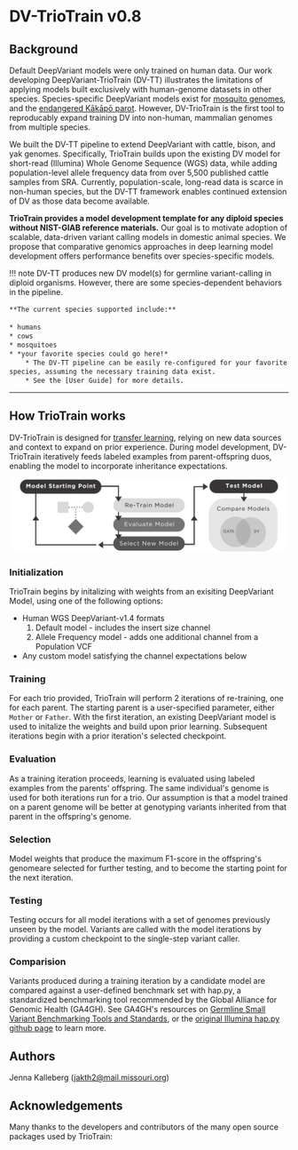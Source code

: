 # DV-TrioTrain v0.8

## Background

Default DeepVariant models were only trained on human data. Our work developing DeepVariant-TrioTrain (DV-TT) illustrates the limitations of applying models built exclusively with human-genome datasets in other species. Species-specific DeepVariant models exist for [mosquito genomes](https://google.github.io/deepvariant/posts/2018-12-05-improved-non-human-variant-calling-using-species-specific-deepvariant-models/), and the [endangered Kākāpō parot](https://www.biorxiv.org/content/10.1101/2022.10.22.513130v1.full). However, DV-TrioTrain is the first tool to reproducably expand training DV into non-human, mammalian genomes from multiple species.

We built the DV-TT pipeline to extend DeepVariant with cattle, bison, and yak genomes. Specifically, TrioTrain builds upon the existing DV model for short-read (Illumina) Whole Genome Sequence (WGS) data, while adding population-level allele frequency data from over 5,500 published cattle samples from SRA. Currently, population-scale, long-read data is scarce in non-human species, but the DV-TT framework enables continued extension of DV as those data become available.

**TrioTrain provides a model development template for any diploid species without NIST-GIAB reference materials.** Our goal is to motivate adoption of scalable, data-driven variant calling models in domestic animal species. We propose that comparative genomics approaches in deep learning model development offers performance benefits over species-specific models.

!!! note
    DV-TT produces new DV model(s) for germline variant-calling in diploid organisms. However, there are some species-dependent behaviors in the pipeline.  

    **The current species supported include:**

    * humans
    * cows
    * mosquitoes
    * *your favorite species could go here!*
        * The DV-TT pipeline can be easily re-configured for your favorite species, assuming the necessary training data exist.
        * See the [User Guide] for more details.

---

## How TrioTrain works

DV-TrioTrain is designed for [transfer learning](https://machinelearningmastery.com/transfer-learning-for-deep-learning/), relying on new data sources and context to expand on prior experience. During model development, DV-TrioTrain iteratively feeds labeled examples from parent-offspring duos, enabling the model to incorporate inheritance expectations.

![workflow diagram](../img/Workflow_Sm_Horizontal.png)

### Initialization

TrioTrain begins by initalizing with weights from an exisiting DeepVariant Model, using one of the following options:

* Human WGS DeepVariant-v1.4 formats
    1. Default model - includes the insert size channel
    2. Allele Frequency model - adds one additional channel from a Population VCF
* Any custom model satisfying the channel expectations below

### Training

For each trio provided, TrioTrain will perform 2 iterations of re-training, one for each parent. The starting parent is a user-specified parameter, either `Mother` or `Father`. With the first iteration, an existing DeepVariant model is used to initalize the weights and build upon prior learning. Subsequent iterations begin with a prior iteration's selected checkpoint.

### Evaluation

As a training iteration proceeds, learning is evaluated using labeled examples from the parents' offspring. The same individual's genome is used for both iterations run for a trio. Our assumption is that a model trained on a parent genome will be better at genotyping variants inherited from that parent in the offspring's genome.

### Selection

Model weights that produce the maximum F1-score in the offspring's genomeare selected for further testing, and to become the starting point for the next iteration.

### Testing

Testing occurs for all model iterations with a set of genomes previously unseen by the model. Variants are called with the model iterations by providing a custom checkpoint to the single-step variant caller.

### Comparision

Variants produced during a training iteration by a candidate model are compared against a user-defined benchmark set with hap.py, a standardized benchmarking tool recommended by the Global Alliance for Genomic Health (GA4GH). See GA4GH's resources on [Germline Small Variant Benchmarking Tools and Standards](https://github.com/ga4gh/benchmarking-tools), or the [original Illumina hap.py github page](https://github.com/Illumina/hap.py) to learn more.



## Authors

Jenna Kalleberg (<jakth2@mail.missouri.org>)

## Acknowledgements

Many thanks to the developers and contributors of the many open source packages used by TrioTrain:

